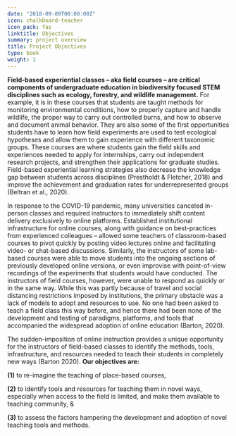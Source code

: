```yaml
---
date: "2018-09-09T00:00:00Z"
icon: chalkboard-teacher
icon_pack: fas
linktitle: Objectives
summary: project overview
title: Project Objectives
type: book
weight: 1
---
```


**Field-based experiential classes – aka field courses – are critical components of undergraduate education in biodiversity focused STEM disciplines such as ecology, forestry, and wildlife management.** For example, it is in these courses that students are taught methods for monitoring environmental conditions, how to properly capture and handle wildlife, the proper way to carry out controlled burns, and how to observe and document animal behavior. They are also some of the first opportunities students have to learn how field experiments are used to test ecological hypotheses and allow them to gain experience with different taxonomic groups. These courses are where students gain the field skills and experiences needed to apply for internships, carry out independent research projects, and strengthen their applications for graduate studies. Field-based experiential learning strategies also decrease the knowledge gap between students across disciplines (Prestholdt & Fletcher, 2018) and improve the achievement and graduation rates for underrepresented groups (Beltran et al., 2020).

In response to the COVID-19 pandemic, many universities canceled in-person classes and required instructors to immediately shift content delivery exclusively to online platforms. Established institutional infrastructure for online courses, along with guidance on best-practices from experienced colleagues – allowed some teachers of classroom-based courses to pivot quickly by posting video lectures online and facilitating video- or chat-based discussions. Similarly, the instructors of some lab-based courses were able to move students into the ongoing sections of previously developed online versions, or even improvise with point-of-view recordings of the experiments that students would have conducted. The instructors of field courses, however, were unable to respond as quickly or in the same way. While this was partly because of travel and social distancing restrictions imposed by institutions, the primary obstacle was a lack of models to adopt and resources to use. No one had been asked to teach a field class this way before, and hence there had been none of the development and testing of paradigms, platforms, and tools that accompanied the widespread adoption of online education (Barton, 2020).

The sudden-imposition of online instruction provides a unique opportunity for the instructors of field-based classes to identify the methods, tools, infrastructure, and resources needed to teach their students in completely new ways (Barton 2020). **Our objectives are:**

**(1)** to re-imagine the teaching of place-based courses,

**(2)** to identify tools and resources for teaching them in novel ways, especially when access to the field is limited, and make them available to teaching community, &

**(3)** to assess the factors hampering the development and adoption of novel teaching tools and methods.

&nbsp;
